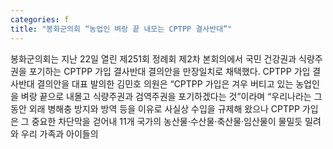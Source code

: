 ```yaml
---
categories: f
title: "봉화군의회 “농업인 벼랑 끝 내모는 CPTPP 결사반대”"
---
```

봉화군의회는 지난 22일 열린 제251회 정례회 제2차 본회의에서 국민 건강권과 식량주권을 포기하는 CPTPP 가입 결사반대 결의안을 만장일치로 채택했다. CPTPP 가입 결사반대 결의안을 대표 발의한 김민호 의원은 “CPTPP 가입은 겨우 버티고 있는 농업인을 벼랑 끝으로 내몰고 식량주권과 검역주권을 포기하겠다는 것”이라며 “우리나라는 그동안 외래 병해충 방지와 방역 등을 이유로 사실상 수입을 규제해 왔으나 CPTPP 가입은 그 중요한 차단막을 걷어내 11개 국가의 농산물·수산물·축산물·임산물이 물밀듯 밀려와 우리 가족과 아이들의
